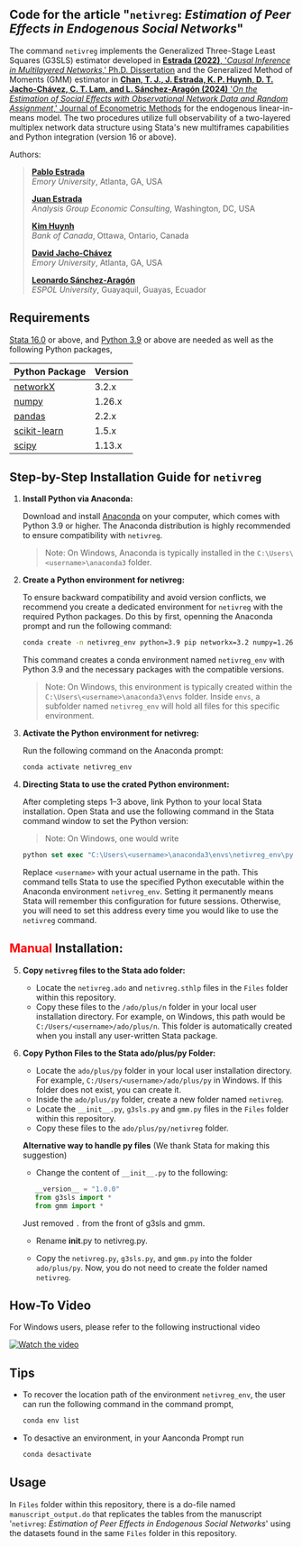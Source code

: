 ## Code for the article "```netivreg```: _Estimation of Peer Effects in Endogenous Social Networks_"

The command ```netivreg```  implements the Generalized Three-Stage Least Squares (G3SLS) estimator developed in
[**Estrada (2022)**, '_Causal Inference in Multilayered Networks_,' Ph.D. Dissertation](https://etd.library.emory.edu/concern/etds/3r074w158) and the Generalized Method of Moments (GMM) estimator in [**Chan, T. J., J. Estrada, K. P. Huynh, D. T. Jacho-Chávez, C. T. Lam, and L. Sánchez-Aragón (2024)** '_On the Estimation of Social Effects with Observational Network Data and Random Assignment_,' Journal of Econometric Methods](https://doi.org/10.1515/jem-2023-0043) for the endogenous linear-in-means model. 
The two procedures utilize full observability of a two-layered multiplex network data structure using Stata's new multiframes capabilities 
and Python integration (version 16 or above). 

Authors: 

>[**Pablo Estrada**](https://pabloestrada.io/)  
>_Emory University_, Atlanta, GA, USA  
>
>[**Juan Estrada**](https://www.juanestrada.info/)  
> _Analysis Group Economic Consulting_, Washington, DC, USA  
>
>[**Kim Huynh**](https://kphuynh.pages.iu.edu/)  
>_Bank of Canada_, Ottawa, Ontario, Canada  
>
>[**David Jacho-Chávez**](https://www.davidjachochavez.org/)  
>_Emory University_, Atlanta, GA, USA  
>
>[**Leonardo Sánchez-Aragón**](https://leonardosanchezaragon.netlify.app/)  
>_ESPOL University_, Guayaquil, Guayas, Ecuador  

## Requirements

[Stata 16.0](https://www.stata.com/) or above, and [Python 3.9](https://www.python.org/) or above are needed as well as the following Python packages,

| Python Package | Version |
| ----------- | ----------- |
| [networkX](https://networkx.org/) | 3.2.x |
| [numpy](https://numpy.org/) | 1.26.x |
| [pandas](https://pandas.pydata.org/) | 2.2.x |
| [scikit-learn](https://scikit-learn.org/) | 1.5.x |
| [scipy](https://scipy.org/) | 1.13.x |


## Step-by-Step Installation Guide for `netivreg`

1. **Install Python via Anaconda:**  

   Download and install [Anaconda](https://www.anaconda.com/download/success) on your computer, which comes with Python 3.9 or higher. The Anaconda distribution is highly recommended to ensure compatibility with `netivreg`.

   > Note: On Windows, Anaconda is typically installed in the `C:\Users\<username>\anaconda3` folder. 


2. **Create a Python environment for netivreg:**
   
   To ensure backward compatibility and avoid version conflicts, we recommend you create a dedicated environment for `netivreg` with the required Python packages. Do this by first, openning the Anaconda prompt and run the following command:

   ```bash
   conda create -n netivreg_env python=3.9 pip networkx=3.2 numpy=1.26 pandas=2.2 scikit-learn=1.5 scipy=1.13
   ```

   This command creates a conda environment named ```netivreg_env``` with Python 3.9 and the necessary packages with the compatible versions.

   > Note: On Windows, this environment is typically created within the `C:\Users\<username>\anaconda3\envs` folder.  Inside `envs`, a subfolder named `netivreg_env` will hold all files for this specific environment.

3. **Activate the Python environment for netivreg:**

   Run the following command on the Anaconda prompt:

   ```bash
   conda activate netivreg_env
   ```

4. **Directing Stata to use the crated Python environment:**  
   
   After completing steps 1–3 above, link Python to your local Stata installation. Open Stata and use the following command in the Stata command window to set the Python version:

   > Note: On Windows, one would write
   ```stata
   python set exec "C:\Users\<username>\anaconda3\envs\netivreg_env\python.exe" , permanently
   ```

   Replace `<username>` with your actual username in the path. This command tells Stata to use the specified Python executable within the Anaconda environment `netivreg_env`. Setting it permanently means Stata will remember this configuration for future sessions. Otherwise, you will need to set this address every time you would like to use the `netivreg` command.

## <span style="color:red">Manual</span> Installation:

5. **Copy `netivreg` files to the Stata ado folder:**
   
   - Locate the ```netivreg.ado``` and ```netivreg.sthlp``` files in the `Files` folder within this repository.
   - Copy these files to the ```/ado/plus/n``` folder in your local user installation directory. For example, on Windows, this path  would be  `C:/Users/<username>/ado/plus/n`. This folder is automatically created when you install any user-written Stata package.


6. **Copy Python Files to the Stata ado/plus/py Folder:**

   - Locate the `ado/plus/py` folder  in your local user installation directory. For example, `C:/Users/<username>/ado/plus/py` in Windows. If this folder does not exist, you can create it.
   - Inside the `ado/plus/py` folder, create a new folder named `netivreg`.
   - Locate the  ```__init__.py```, ```g3sls.py``` and ```gmm.py``` files  in the `Files` folder within this repository. 
   - Copy these files to the ```ado/plus/py/netivreg``` folder.

   **Alternative way to handle py files** (We thank Stata for making this suggestion)

   - Change the content of `__init__.py` to the following:

   ```python
      __version__ = "1.0.0"
      from g3sls import *
      from gmm import *
   ```

   Just removed `.` from the front of g3sls and gmm.
         
   - Rename __init__.py to netivreg.py.  
  
   - Copy the `netivreg.py`, `g3sls.py`, and `gmm.py` into the folder `ado/plus/py`. Now, you do not need to create the folder named `netivreg`. 
   

## How-To Video

For Windows users, please refer to the following instructional video

[![Watch the video](https://img.youtube.com/vi/LfUSOjjb9mw/maxresdefault.jpg)](https://www.youtube.com/watch?v=LfUSOjjb9mw)




## Tips
   - To recover the location path of the environment `netivreg_env`, the user can run the following command in the command prompt,

      ```bash
      conda env list
      ```

   - To desactive an environment, in your Aanconda Prompt run
      ```bash
      conda desactivate
      ```


## Usage 

In `Files` folder within this repository, there is a do-file named `manuscript_output.do` that replicates the tables from the manuscript '`netivreg`: _Estimation of Peer Effects in Endogenous Social Networks_' using the datasets found in the same `Files` folder in this repository.

